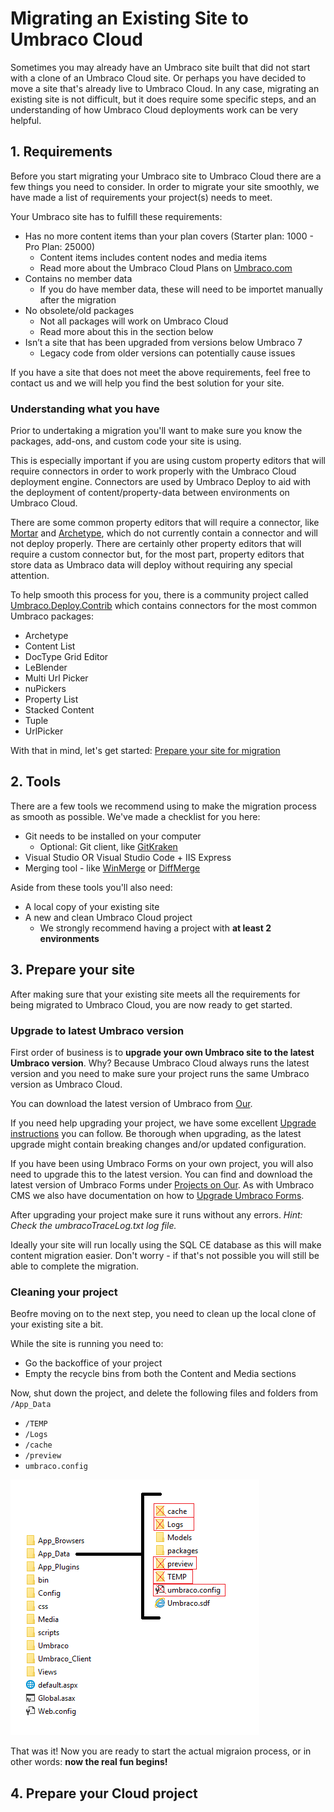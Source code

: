# Migrating an Existing Site to Umbraco Cloud

Sometimes you may already have an Umbraco site built that did not start with a clone of an Umbraco Cloud site. Or perhaps you have decided to move a site that's already live to Umbraco Cloud. In any case, migrating an existing site is not difficult, but it does require some specific steps, and an understanding of how Umbraco Cloud deployments work can be very helpful.

## 1. Requirements

Before you start migrating your Umbraco site to Umbraco Cloud there are a few things you need to consider. In order to migrate your site smoothly, we have made a list of requirements your project(s) needs to meet.

Your Umbraco site has to fulfill these requirements:

* Has no more content items than your plan covers (Starter plan: 1000 - Pro Plan: 25000)
    * Content items includes content nodes and media items
    * Read more about the Umbraco Cloud Plans on [Umbraco.com](https://umbraco.com/pricing/)
* Contains no member data
    * If you do have member data, these will need to be importet manually after the migration
* No obsolete/old packages
    * Not all packages will work on Umbraco Cloud
    * Read more about this in the section below
* Isn’t a site that has been upgraded from versions below Umbraco 7
    * Legacy code from older versions can potentially cause issues

If you have a site that does not meet the above requirements, feel free to contact us and we will help you find the best solution for your site.

### Understanding what you have

Prior to undertaking a migration you'll want to make sure you know the packages, add-ons, and custom code your site is using. 

This is especially important if you are using custom property editors that will require connectors in order to work properly with the Umbraco Cloud deployment engine. Connectors are used by Umbraco Deploy to aid with the deployment of content/property-data between environments on Umbraco Cloud.

There are some common property editors that will require a connector, like [Mortar](https://github.com/leekelleher/umbraco-mortar/tree/develop/src/Our.Umbraco.Mortar.Courier) and [Archetype](https://github.com/leekelleher/Archetype.Courier), which do not currently contain a connector and will not deploy properly. There are certainly other property editors that will require a custom connector but, for the most part, property editors that store data as Umbraco data will deploy without requiring any special attention.

To help smooth this process for you, there is a community project called [Umbraco.Deploy.Contrib](https://github.com/umbraco/Umbraco.Deploy.Contrib) which contains connectors for the most common Umbraco packages:

* Archetype
* Content List
* DocType Grid Editor
* LeBlender
* Multi Url Picker
* nuPickers
* Property List
* Stacked Content
* Tuple
* UrlPicker

With that in mind, let's get started: [Prepare your site for migration](part-1.md)

## 2. Tools

There are a few tools we recommend using to make the migration process as smooth as possible. We've made a checklist for you here:

* Git needs to be installed on your computer
    * Optional: Git client, like [GitKraken](https://www.gitkraken.com/)
* Visual Studio OR Visual Studio Code + IIS Express
* Merging tool - like [WinMerge](http://winmerge.org/) or [DiffMerge](https://sourcegear.com/diffmerge/)

Aside from these tools you'll also need:

* A local copy of your existing site
* A new and clean Umbraco Cloud project
    * We strongly recommend having a project with **at least 2 environments**

## 3. Prepare your site

After making sure that your existing site meets all the requirements for being migrated to Umbraco Cloud, you are now ready to get started.

### Upgrade to latest Umbraco version

First order of business is to **upgrade your own Umbraco site to the latest Umbraco version**. Why? Because Umbraco Cloud always runs the latest version and you need to make sure your project runs the same Umbraco version as Umbraco Cloud.

You can download the latest version of Umbraco from [Our](https://our.umbraco.com/download/).

If you need help upgrading your project, we have some excellent [Upgrade instructions](https://our.umbraco.com/documentation/Getting-Started/Setup/Upgrading/general) you can follow. Be thorough when upgrading, as the latest upgrade might contain breaking changes and/or updated configuration.

If you have been using Umbraco Forms on your own project, you will also need to upgrade this to the latest version. You can find and download the latest version of Umbraco Forms under [Projects on Our](https://our.umbraco.com/projects/developer-tools/umbraco-forms/). As with Umbraco CMS we also have documentation on how to [Upgrade Umbraco Forms](https://our.umbraco.com/documentation/Add-ons/UmbracoForms/Installation/ManualUpgrade).

After upgrading your project make sure it runs without any errors. *Hint: Check the umbracoTraceLog.txt log file.*  

Ideally your site will run locally using the SQL CE database as this will make content migration easier. Don't worry - if that's not possible you will still be able to complete the migration.

### Cleaning your project

Beofre moving on to the next step, you need to clean up the local clone of your existing site a bit.

While the site is running you need to:

  * Go the backoffice of your project
  * Empty the recycle bins from both the Content and Media sections

Now, shut down the project, and delete the following files and folders from `/App_Data`

  * `/TEMP`
  * `/Logs`
  * `/cache`
  * `/preview`
  * `umbraco.config`

![delete-from-app-data](images/App_Data-DELETE.png)

That was it! Now you are ready to start the actual migraion process, or in other words: **now the real fun begins!**

## 4. Prepare your Cloud project

